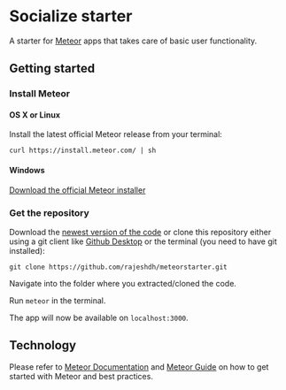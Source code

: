 # Socialize starter

A starter for [Meteor](https://www.meteor.com/) apps that takes care of basic
user functionality.

## Getting started

### Install Meteor

#### OS X or Linux

Install the latest official Meteor release from your terminal:

`curl https://install.meteor.com/ | sh`

#### Windows

[Download the official Meteor installer](https://install.meteor.com/windows)

### Get the repository

Download the [newest version of the code](https://github.com/rajeshdh/meteorstarter/releases)
or clone this repository either using a git client like [Github Desktop](https://desktop.github.com/)
or the terminal (you need to have git installed):

`git clone https://github.com/rajeshdh/meteorstarter.git`

Navigate into the folder where you extracted/cloned the code.

Run `meteor` in the terminal.

The app will now be available on `localhost:3000`.

## Technology

Please refer to [Meteor Documentation](http://docs.meteor.com/#/full/) and [Meteor Guide](http://guide.meteor.com/)
on how to get started with Meteor and best practices.
